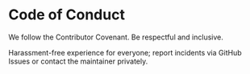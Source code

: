 # Code of Conduct

We follow the Contributor Covenant. Be respectful and inclusive.

Harassment-free experience for everyone; report incidents via GitHub Issues or contact the maintainer privately.